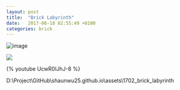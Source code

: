 ```yaml
---
layout: post
title:  "Brick Labyrinth"
date:   2017-06-18 02:55:49 +0100
categories: brick
---
```


![image](/assets/1702_brick_labyrinth/labyrinth_001.JPG)

<img src="{{site.url}}/assets/1702_brick_labyrinth/butressWall.gif" style="display: block; margin: auto;" />

{% youtube UcwR0IJhJ-8 %}

D:\Project\GitHub\shaunwu25.github.io\assets\1702_brick_labyrinth
